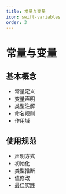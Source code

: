```yaml
---
title: 常量与变量
icon: swift-variables
order: 3
---
```


# 常量与变量

## 基本概念
- 常量定义
- 变量声明
- 类型注解
- 命名规则
- 作用域

## 使用规范
- 声明方式
- 初始化
- 类型推断
- 值修改
- 最佳实践
